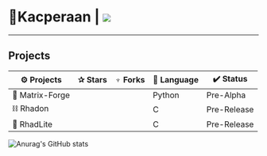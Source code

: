 # 🐤Kacperaan | ![](https://komarev.com/ghpvc/?username=kacperaan&style=for-the-badge)
___

## Projects
|⚙ Projects|✰ Stars|♆ Forks|📙 Language|✔️ Status|
|------------|-----|------|------|------|
|🤖 Matrix-Forge|||Python|Pre-Alpha|
|⛓ Rhadon|||C|Pre-Release|
|🔗 RhadLite|||C|Pre-Release|

 ![Anurag's GitHub stats](https://github-readme-stats.vercel.app/api?username=kacperaan&show_icons=true&theme=dark)
